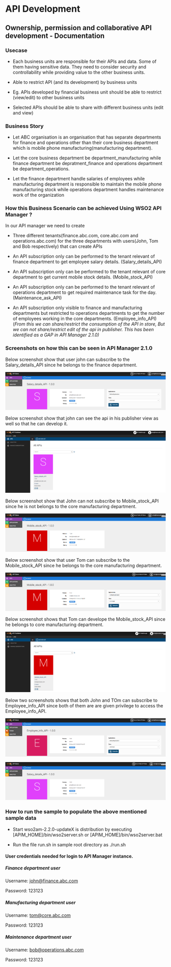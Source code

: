 # API Development

## Ownership, permission and collaborative API development - Documentation

### Usecase

* Each business units are responsible for their APIs and data. Some of them having sensitive data. They need to consider security and controllability while providing value to the other business units.

* Able to restrict API (and its development) by business units

* Eg. APIs developed by financial business unit should be able to restrict (view/edit) to other business units

* Selected APIs should be able to share with different business units (edit and view)

### Business Story

* Let ABC organisation is an organisation that has separate departments for finance and operations other than their core business department which is mobile phone manufacturing(manufacturing department).

* Let the core business department be department_manufacturing while finance department be depratment_finance and operations department be department_operations.

* Let the finance department handle salaries of employees while manufacturing department is responsible to maintain the mobile phone manufacturing stock while operations department handles maintenance work of the organization

### How this Business Scenario can be achieved Using WSO2 API Manager ?

In our API manager we need to create

* Three different tenants(finance.abc.com, core.abc.com and operations.abc.com) for the three departments with users(John, Tom and Bob respectively) that can create APIs

* An API subscription only can be performed to the tenant relevant of finance department to get employee salary details. (Salary_details_API)

* An API subscription only can be performed to the tenant relevant of core department to get current mobile stock details. (Mobile_stock_API)

* An API subscription only can be performed to the tenant relevant of operations department to get required maintenance task for the day. (Maintenance_ask_API)

* An API subscription only visible to finance and manufacturing departments but restricted to operations departments to get the number of employees working in the core departments. (Employee_info_API)(*From this we can share/restrict the consumption of the API in store, But we can not share/restrict edit of the api in publisher. This has been identified as a GAP in API Manager 2.1.0)*

### Screenshots on how this can be seen in API Manager 2.1.0

Below screenshot show that user john can subscribe to the Salary_details_API since he belongs to the finance department.

![](images/image_0.png)

Below screenshot show that john can see the api in his publisher view as well so that he can develop it.

![](images/image_1.png)

Below screenshot show that John can not subscribe to Mobile_stock_API since he is not belongs to the core manufacturing department.

![](images/image_2.png)

Below screenshot show that user Tom can subscribe to the Mobile_stock_API since he belongs to the core manufacturing department.

![](images/image_3.png)

Below screenshot shows that Tom can develope the  Mobile_stock_API since he belongs to core manufacturing department.

![](images/image_4.png)

Below two screenshots shows that both John and TOm can subscribe to Employee_info_API since both of them are are given privilege to access the Employee_info_API.

![](images/image_5.png)

![](images/image_6.png)

### How to run the sample to populate the above mentioned sample data

* Start wso2am-2.2.0-updateX is distribution by executing [APIM_HOME]/bin/wso2server.sh or [APIM_HOME]/bin/wso2server.bat

* Run the file run.sh in sample root directory as ./run.sh

#### User credentials needed for login to API Manager instance.

##### Finance department user

Username: [john@finance.abc.com](mailto:john@finance.abc.com)

Password: 123123

##### Manufacturing department user

Username: [tom@core.abc.com](mailto:tom@core.abc.com)

Password: 123123

##### Maintenance department user

Username: [bob@operations.abc.com](mailto:bob@operations.abc.com)

Password: 123123

